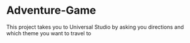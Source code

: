 # Adventure-Game
This project takes you to Universal Studio by asking you directions and which theme you want to travel to
